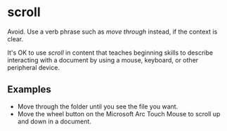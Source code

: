 # scroll

Avoid. Use a verb phrase such as *move through* instead, if the context is clear.

It's OK to use *scroll* in content that teaches beginning skills to describe interacting with a document by using a mouse, keyboard, or other peripheral device.

## Examples

- Move through the folder until you see the file you want.  
- Move the wheel button on the Microsoft Arc Touch Mouse to scroll up and down in a document.
